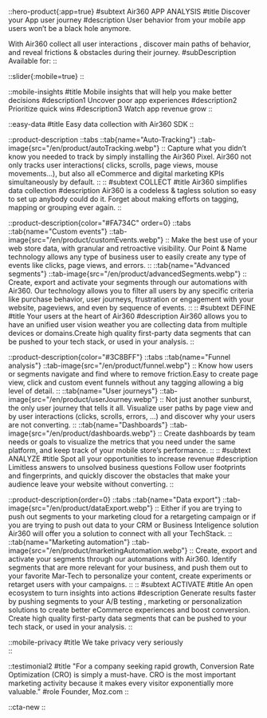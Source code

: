 ::hero-product{:app=true}
#subtext
Air360 APP ANALYSIS
#title
Discover your App user journey
#description
User behavior from your mobile app users won’t be a black hole anymore. 

With Air360 collect all user interactions , discover main paths of behavior, and reveal frictions & obstacles during their journey.
#subDescription
Available for:
::

::slider{:mobile=true}
::

::mobile-insights
#title
Mobile insights that will help you make better decisions
#description1
Uncover poor app experiences
#description2
Prioritize quick wins
#description3
Watch app revenue grow
::

::easy-data
#title
Easy data collection with Air360 SDK
::

::product-description
::tabs
    ::tab{name="Auto-Tracking"}
    ::tab-image{src="/en/product/autoTracking.webp"}
    ::
    Capture what you didn’t know you needed to track by simply installing the Air360 Pixel.
    Air360 not only tracks user interactions( clicks, scrolls, page views, mouse movements...), but also all eCommerce and digital marketing KPIs simultaneously by default.
    ::
::
#subtext
COLLECT
#title
Air360 simplifies data collection
#description
Air360 is a codeless & tagless solution so easy to set up anybody could do it. Forget about making efforts on tagging, mapping or grouping ever again.
::

::product-description{color="#FA734C" order=0}
::tabs
    ::tab{name="Custom events"}
    ::tab-image{src="/en/product/customEvents.webp"}
    ::
    Make the best use of your web store data, with granular and retroactive visibility.
    Our Point & Name technology allows any type of business user to easily create any type of events like clicks, page views, and errors.
    ::
    ::tab{name="Advanced segments"}
    ::tab-image{src="/en/product/advancedSegments.webp"}
    ::
    Create, export and activate your segments through our automations with Air360.
    Our technology allows you to filter all users by any specific criteria like purchase behavior, user journeys, frustration or engagement with your website, pageviews, and even by sequence of events.
    ::
::
#subtext
DEFINE
#title
Your users at the heart of Air360
#description
Air360 allows you to have an unified user vision weather you are collecting data from multiple devices or domains.Create high quality first-party data segments that can be pushed to your tech stack, or used in your analysis.
::

::product-description{color="#3C8BFF"}
::tabs
    ::tab{name="Funnel analysis"}
    ::tab-image{src="/en/product/funnel.webp"}
    ::
    Know how users or segments navigate and find where to remove friction.Easy to create page view, click and custom event funnels without any tagging allowing a big level of detail.
    ::
    ::tab{name="User journeys"}
    ::tab-image{src="/en/product/userJourney.webp"}
    ::
    Not just another sunburst, the only user journey that tells it all.
    Visualize user paths by page view and by user interactions (clicks, scrolls, errors, ...) and discover why your users are not converting.
    ::
    ::tab{name="Dashboards"}
    ::tab-image{src="/en/product/dashboards.webp"}
    ::
    Create dashboards by team needs or goals to visualize the metrics that you need under the same platform, and keep track of your mobile store’s performance.
    ::
::
#subtext
ANALYZE
#title
Spot all your opportunities to increase revenue
#description
Limitless answers to unsolved business questions Follow user footprints and fingerprints, and quickly discover the obstacles that make your audience leave your website without converting.
::

::product-description{order=0}
::tabs
    ::tab{name="Data export"}
    ::tab-image{src="/en/product/dataExport.webp"}
    ::
    Either if you are trying to push out segments to your marketing cloud for a retargeting campaign or if you are trying to push out data to your CRM or Business Inteligence solution Air360 will offer you a solution to connect with all your TechStack.
    ::
    ::tab{name="Marketing automation"}
    ::tab-image{src="/en/product/marketingAutomation.webp"}
    ::
    Create, export and activate your segments through our automations with Air360.
    Identify segments that are more relevant for your business, and push them out to your favorite Mar-Tech to personalize your content, create experiments or retarget users with your campaigns.
    ::
::
#subtext
ACTIVATE
#title
An open ecosystem to turn insights into actions
#description
Generate results faster by pushing segments to your A/B testing , marketing or personalization solutions to create better eCommerce experiences and boost conversion.
Create high quality first-party data segments that can be pushed to your tech stack, or used in your analysis.
::

::mobile-privacy
#title
We take privacy very seriously    
::

::testimonial2
#title
"For a company seeking rapid growth, Conversion Rate Optimization (CRO) is simply a must-have. CRO is the most important marketing activity because it makes every visitor exponentially more valuable."
#role
Founder, Moz.com
::

::cta-new
::